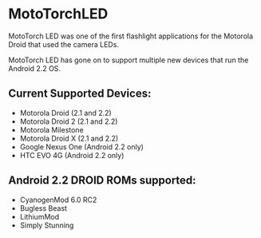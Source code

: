 MotoTorchLED
============

MotoTorch LED was one of the first flashlight applications for the Motorola Droid that used the camera LEDs.

MotoTorch LED has gone on to support multiple new devices that run the Android 2.2 OS.

Current Supported Devices:
-------------------------

* Motorola Droid (2.1 and 2.2)
* Motorola Droid 2 (2.1 and 2.2)
* Motorola Milestone
* Motorola Droid X (2.1 and 2.2)
* Google Nexus One (Android 2.2 only)
* HTC EVO 4G (Android 2.2 only)

Android 2.2 DROID ROMs supported:
--------------------------------

* CyanogenMod 6.0 RC2
* Bugless Beast
* LithiumMod
* Simply Stunning
